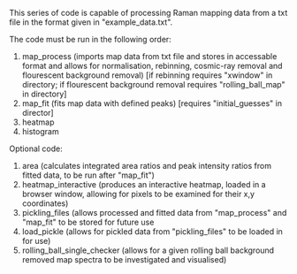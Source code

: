 This series of code is capable of processing Raman mapping data from a txt file in the format given in "example_data.txt". 

The code must be run in the following order:
1. map_process (imports map data from txt file and stores in accessable format and allows for normalisation, rebinning, cosmic-ray removal and flourescent background removal)
               [if rebinning requires "xwindow" in directory; if flourescent background removal requires "rolling_ball_map" in directory]
3. map_fit (fits map data with defined peaks)
           [requires "initial_guesses" in director]
4. heatmap
5. histogram

Optional code: 
1. area (calculates integrated area ratios and peak intensity ratios from fitted data, to be run after "map_fit")
2. heatmap_interactive (produces an interactive heatmap, loaded in a browser window, allowing for pixels to be examined for their x,y coordinates)
3. pickling_files (allows processed and fitted data from "map_process" and "map_fit" to be stored for future use
4. load_pickle (allows for pickled data from "pickling_files" to be loaded in for use)
5. rolling_ball_single_checker (allows for a given rolling ball background removed map spectra to be investigated and visualised)
